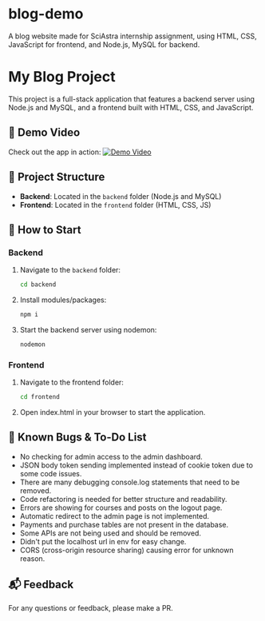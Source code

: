 # blog-demo

A blog website made for SciAstra internship assignment, using HTML, CSS, JavaScript for frontend, and Node.js, MySQL for backend.

# My Blog Project

This project is a full-stack application that features a backend server using Node.js and MySQL, and a frontend built with HTML, CSS, and JavaScript. 

## 🎥 Demo Video

Check out the app in action:
[![Demo Video](YTlink/maxresdefault.jpg)](YTlink)

## 📁 Project Structure

- **Backend**: Located in the `backend` folder (Node.js and MySQL)
- **Frontend**: Located in the `frontend` folder (HTML, CSS, JS)

## 🚀 How to Start

### Backend
1. Navigate to the `backend` folder:
   ```bash
   cd backend
2. Install modules/packages:
    ```bash
    npm i
3. Start the backend server using nodemon:
    ```bash
    nodemon
### Frontend
1. Navigate to the frontend folder:
    ```bash
    cd frontend
2. Open index.html in your browser to start the application.

## 🐞 Known Bugs & To-Do List

- No checking for admin access to the admin dashboard.
- JSON body token sending implemented instead of cookie token due to some code issues.
- There are many debugging console.log statements that need to be removed.
- Code refactoring is needed for better structure and readability.
- Errors are showing for courses and posts on the logout page.
- Automatic redirect to the admin page is not implemented.
- Payments and purchase tables are not present in the database.
- Some APIs are not being used and should be removed.
- Didn't put the localhost url in env for easy change.
- CORS (cross-origin resource sharing) causing error for unknown reason.

## 📬 Feedback

For any questions or feedback, please make a PR.
